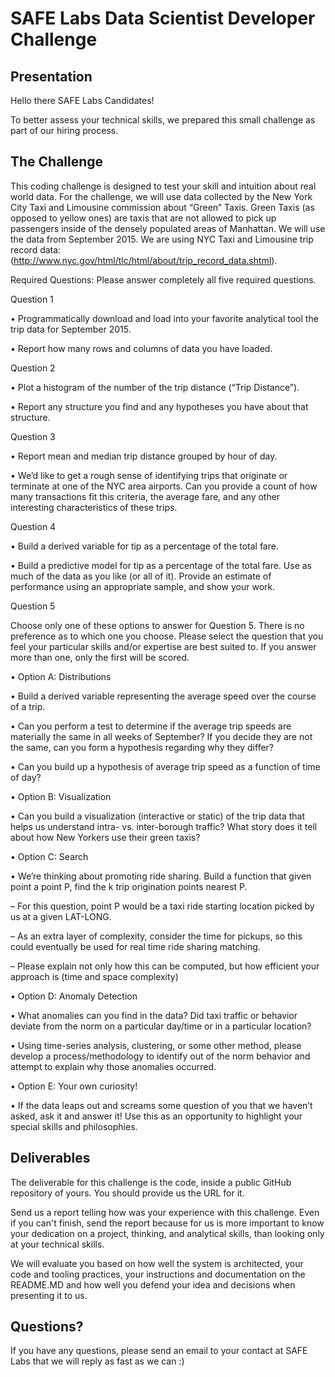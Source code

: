 # SAFE Labs Data Scientist Developer Challenge

## Presentation

Hello there SAFE Labs Candidates!

To better assess your technical skills, we prepared this small challenge as part of our hiring process.

## The Challenge

This coding challenge is designed to test your skill and intuition about real world data. For the challenge, we will use data collected by the New York City Taxi and Limousine commission about “Green” Taxis. Green Taxis (as opposed to yellow ones) are taxis that are not allowed to pick up passengers inside of the densely populated areas of Manhattan. We will use the data from September 2015. We are using NYC Taxi and Limousine trip record data: (http://www.nyc.gov/html/tlc/html/about/trip_record_data.shtml).

Required Questions: Please answer completely all five required questions.

Question 1

•             Programmatically download and load into your favorite analytical tool the trip data for September 2015.

•             Report how many rows and columns of data you have loaded.

Question 2

•             Plot a histogram of the number of the trip distance (“Trip Distance”).

•             Report any structure you find and any hypotheses you have about that structure.

Question 3

•             Report mean and median trip distance grouped by hour of day.

•             We’d like to get a rough sense of identifying trips that originate or terminate at one of the NYC area airports. Can you provide a count of how many transactions fit this criteria, the average fare, and any other interesting characteristics of these trips.

Question 4

•             Build a derived variable for tip as a percentage of the total fare.

•             Build a predictive model for tip as a percentage of the total fare. Use as much of the data as you like (or all of it). Provide an estimate of performance using an appropriate sample, and show your work.

Question 5

Choose only one of these options to answer for Question 5. There is no preference as to which one you choose. Please select the question that you feel your particular skills and/or expertise are best suited to. If you answer more than one, only the first will be scored.

•             Option A: Distributions

•             Build a derived variable representing the average speed over the course of a trip.

•             Can you perform a test to determine if the average trip speeds are materially the same in all weeks of September? If you decide they are not the same, can you form a hypothesis regarding why they differ?

•             Can you build up a hypothesis of average trip speed as a function of time of day?

•             Option B: Visualization

•             Can you build a visualization (interactive or static) of the trip data that helps us understand intra- vs. inter-borough traffic? What story does it tell about how New Yorkers use their green taxis?

•             Option C: Search

•             We’re thinking about promoting ride sharing. Build a function that given point a point P, find the k trip origination points nearest P.

–             For this question, point P would be a taxi ride starting location picked by us at a given LAT-LONG.

–             As an extra layer of complexity, consider the time for pickups, so this could eventually be used for real time ride sharing matching.

–             Please explain not only how this can be computed, but how efficient your approach is (time and space complexity)

•             Option D: Anomaly Detection

•             What anomalies can you find in the data? Did taxi traffic or behavior deviate from the norm on a particular day/time or in a particular location?

•             Using time-series analysis, clustering, or some other method, please develop a process/methodology to identify out of the norm behavior and attempt to explain why those anomalies occurred.

•             Option E: Your own curiosity!

•             If the data leaps out and screams some question of you that we haven’t asked, ask it and answer it! Use this as an opportunity to highlight your special skills and philosophies.

## Deliverables

The deliverable for this challenge is the code, inside a public GitHub repository of yours. You should provide us the URL for it.

Send us a report telling how was your experience with this challenge. Even if you can't finish, send the report because for us is more important to know your dedication on a project, thinking, and analytical skills, than looking only at your technical skills.

We will evaluate you based on how well the system is architected, your code and tooling practices, your instructions and documentation on the README.MD and how well you defend your idea and decisions when presenting it to us.

## Questions?

If you have any questions, please send an email to your contact at SAFE Labs that we will reply as fast as we can :)
